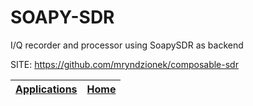 # SOAPY-SDR
 
 I/Q recorder and processor using SoapySDR as backend
 
 SITE: https://github.com/mryndzionek/composable-sdr

 | [Applications](https://portable-linux-apps.github.io/apps.html) | [Home](https://portable-linux-apps.github.io)
 | --- | --- |
